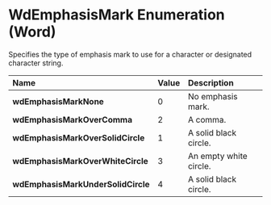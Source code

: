 
# WdEmphasisMark Enumeration (Word)

Specifies the type of emphasis mark to use for a character or designated character string.



|**Name**|**Value**|**Description**|
|:-----|:-----|:-----|
|**wdEmphasisMarkNone**|0|No emphasis mark.|
|**wdEmphasisMarkOverComma**|2|A comma.|
|**wdEmphasisMarkOverSolidCircle**|1|A solid black circle.|
|**wdEmphasisMarkOverWhiteCircle**|3|An empty white circle.|
|**wdEmphasisMarkUnderSolidCircle**|4|A solid black circle.|
